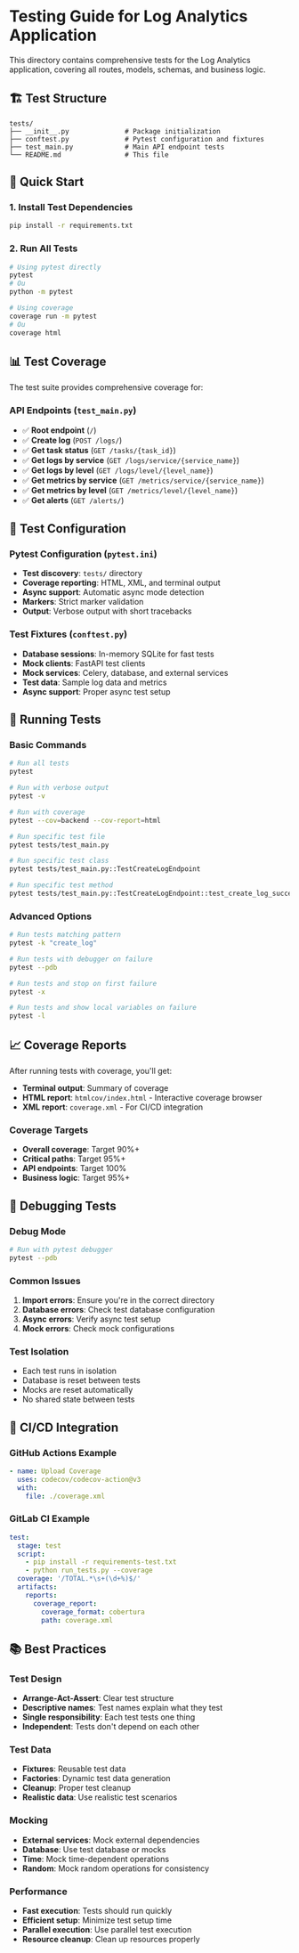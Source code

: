 # Testing Guide for Log Analytics Application

This directory contains comprehensive tests for the Log Analytics application, covering all routes, models, schemas, and business logic.

## 🏗️ Test Structure

```
tests/
├── __init__.py              # Package initialization
├── conftest.py              # Pytest configuration and fixtures
├── test_main.py             # Main API endpoint tests
└── README.md                # This file
```

## 🚀 Quick Start

### 1. Install Test Dependencies

```bash
pip install -r requirements.txt
```

### 2. Run All Tests

```bash
# Using pytest directly
pytest
# Ou 
python -m pytest

# Using coverage
coverage run -m pytest
# Ou
coverage html
```

## 📊 Test Coverage

The test suite provides comprehensive coverage for:

### API Endpoints (`test_main.py`)
- ✅ **Root endpoint** (`/`)
- ✅ **Create log** (`POST /logs/`)
- ✅ **Get task status** (`GET /tasks/{task_id}`)
- ✅ **Get logs by service** (`GET /logs/service/{service_name}`)
- ✅ **Get logs by level** (`GET /logs/level/{level_name}`)
- ✅ **Get metrics by service** (`GET /metrics/service/{service_name}`)
- ✅ **Get metrics by level** (`GET /metrics/level/{level_name}`)
- ✅ **Get alerts** (`GET /alerts/`)

## 🔧 Test Configuration

### Pytest Configuration (`pytest.ini`)
- **Test discovery**: `tests/` directory
- **Coverage reporting**: HTML, XML, and terminal output
- **Async support**: Automatic async mode detection
- **Markers**: Strict marker validation
- **Output**: Verbose output with short tracebacks

### Test Fixtures (`conftest.py`)
- **Database sessions**: In-memory SQLite for fast tests
- **Mock clients**: FastAPI test clients
- **Mock services**: Celery, database, and external services
- **Test data**: Sample log data and metrics
- **Async support**: Proper async test setup

## 🧪 Running Tests

### Basic Commands

```bash
# Run all tests
pytest

# Run with verbose output
pytest -v

# Run with coverage
pytest --cov=backend --cov-report=html

# Run specific test file
pytest tests/test_main.py

# Run specific test class
pytest tests/test_main.py::TestCreateLogEndpoint

# Run specific test method
pytest tests/test_main.py::TestCreateLogEndpoint::test_create_log_success
```

### Advanced Options

```bash
# Run tests matching pattern
pytest -k "create_log"

# Run tests with debugger on failure
pytest --pdb

# Run tests and stop on first failure
pytest -x

# Run tests and show local variables on failure
pytest -l
```

## 📈 Coverage Reports

After running tests with coverage, you'll get:

- **Terminal output**: Summary of coverage
- **HTML report**: `htmlcov/index.html` - Interactive coverage browser
- **XML report**: `coverage.xml` - For CI/CD integration

### Coverage Targets
- **Overall coverage**: Target 90%+
- **Critical paths**: Target 95%+
- **API endpoints**: Target 100%
- **Business logic**: Target 95%+

## 🐛 Debugging Tests

### Debug Mode
```bash
# Run with pytest debugger
pytest --pdb
```

### Common Issues

1. **Import errors**: Ensure you're in the correct directory
2. **Database errors**: Check test database configuration
3. **Async errors**: Verify async test setup
4. **Mock errors**: Check mock configurations

### Test Isolation
- Each test runs in isolation
- Database is reset between tests
- Mocks are reset automatically
- No shared state between tests

## 🚀 CI/CD Integration

### GitHub Actions Example
```yaml
- name: Upload Coverage
  uses: codecov/codecov-action@v3
  with:
    file: ./coverage.xml
```

### GitLab CI Example
```yaml
test:
  stage: test
  script:
    - pip install -r requirements-test.txt
    - python run_tests.py --coverage
  coverage: '/TOTAL.*\s+(\d+%)$/'
  artifacts:
    reports:
      coverage_report:
        coverage_format: cobertura
        path: coverage.xml
```

## 📚 Best Practices

### Test Design
- **Arrange-Act-Assert**: Clear test structure
- **Descriptive names**: Test names explain what they test
- **Single responsibility**: Each test tests one thing
- **Independent**: Tests don't depend on each other

### Test Data
- **Fixtures**: Reusable test data
- **Factories**: Dynamic test data generation
- **Cleanup**: Proper test cleanup
- **Realistic data**: Use realistic test scenarios

### Mocking
- **External services**: Mock external dependencies
- **Database**: Use test database or mocks
- **Time**: Mock time-dependent operations
- **Random**: Mock random operations for consistency

### Performance
- **Fast execution**: Tests should run quickly
- **Efficient setup**: Minimize test setup time
- **Parallel execution**: Use parallel test execution
- **Resource cleanup**: Clean up resources properly

